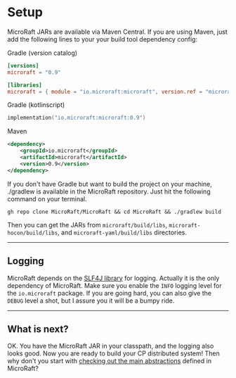 
# Setup

MicroRaft JARs are available via Maven Central. If you are
using Maven, just add the following lines to your your build tool dependency config:

Gradle (version catalog)
```toml
[versions]
microraft = "0.9"

[libraries]
microraft = { module = "io.microraft:microraft", version.ref = "microraft" }
```

Gradle (kotlinscript)
```kotlin
implementation("io.microraft:microraft:0.9")
```

Maven
```xml
<dependency>
	<groupId>io.microraft</groupId>
	<artifactId>microraft</artifactId>
	<version>0.9</version>
</dependency>
```

If you don't have Gradle but want to build the project on your machine, ./gradlew is
available in the MicroRaft repository. Just hit the following command on your
terminal.

```
gh repo clone MicroRaft/MicroRaft && cd MicroRaft && ./gradlew build
``` 

Then you can get the JARs from `microraft/build/libs`, `microraft-hocon/build/libs`, and
`microraft-yaml/build/libs` directories.

-----

## Logging

MicroRaft depends on the <a href="http://www.slf4j.org/" target="_blank">SLF4J
library</a> for logging. Actually it is the only dependency of MicroRaft. Make
sure you enable the `INFO` logging level for the `io.microraft` package. If you
are going hard, you can also give the `DEBUG` level a shot, but I assure you it
will be a bumpy ride.

-----

## What is next?

OK. You have the MicroRaft JAR in your classpath, and the logging also looks
good. Now you are ready to build your CP distributed system! Then why don't you
start with [checking out the main abstractions](main-abstractions.md) defined in
MicroRaft?
